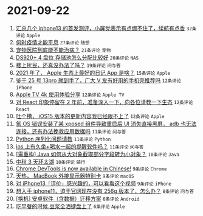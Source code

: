 # 2021-09-22

1. [汇总几个 iphone13 的首发测评，小屏党表示有点绷不住了，续航有点香](https://www.v2ex.com/t/803266) `32条评论` `Apple`
1. [何时疫情才能平息](https://www.v2ex.com/t/803300) `27条评论` `随想`
1. [宠物医院到底能不能治病？](https://www.v2ex.com/t/803284) `21条评论` `宠物`
1. [DS920+ 4 盘位 存储池怎么分配比较好](https://www.v2ex.com/t/803273) `20条评论` `NAS`
1. [楼上扰民，还真没办法了吗？](https://www.v2ex.com/t/803299) `19条评论` `问与答`
1. [2021 年了， Apple 生态上最好的日记 App 是啥？](https://www.v2ex.com/t/803289) `15条评论` `Apple`
1. [鉴于 25 号 13pro 就到手了，广大 V 友有好用的手机壳推荐吗](https://www.v2ex.com/t/803288) `12条评论` `iPhone`
1. [Apple TV 4k 使用体验分享](https://www.v2ex.com/t/803280) `12条评论` `Apple TV`
1. [对 React 印象停留在 2 年前，准备深入一下，向各位请教一下生态](https://www.v2ex.com/t/803279) `12条评论` `React`
1. [吐个槽， iOS15 版本的更新内容我已经跟不上了](https://www.v2ex.com/t/803275) `12条评论` `Apple`
1. [氧 OS 错误安装了某 xposed 组件导致重启后 UI 消失直接黑屏， adb 也无法连接，还有办法挽救应用数据吗](https://www.v2ex.com/t/803320) `11条评论` `问与答`
1. [Python 序列化问题请教](https://www.v2ex.com/t/803276) `11条评论` `Python`
1. [ios 上有久坐+喝水一起的提醒软件吗？](https://www.v2ex.com/t/803269) `11条评论` `问与答`
1. [[需重构] Java 如何从大对象截取部分字段转为小对象？](https://www.v2ex.com/t/803295) `10条评论` `Java`
1. [中秋 3 天环太湖](https://www.v2ex.com/t/803291) `10条评论` `骑行`
1. [Chrome DevTools is now available in Chinese!](https://www.v2ex.com/t/803309) `9条评论` `Chrome`
1. [天热， MacBook 外接显示器特别卡](https://www.v2ex.com/t/803306) `9条评论` `macOS`
1. [对 iPhone13「评价」感兴趣的，可以看看这个视频](https://www.v2ex.com/t/803292) `9条评论` `iPhone`
1. [想入手 iphone11，迫于官网现在没有 256g 版本了，怎么办？](https://www.v2ex.com/t/803261) `8条评论` `问与答`
1. [[换机] 安卓软件（含数据）迁移方案](https://www.v2ex.com/t/803310) `6条评论` `Android`
1. [吃早餐的时候.豆浆全洒键盘上了](https://www.v2ex.com/t/803297) `6条评论` `Apple`
